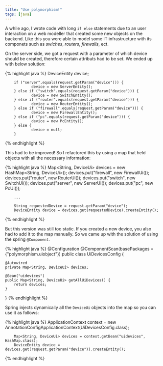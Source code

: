 ```yaml
---
title: "Use polymorphism!"
tags: [java]
---
```


A while ago, I wrote code with long `if else` statements due to an user interaction on a web modeller that created some new objects on the backend. Like this you were able to model some IT infrastructure with its componets such as _swiches_, _routers_, _firewalls_, ect. 

On the server side, we got a request with a parameter of which device should be created, therefore certain attributs had to be set. We ended up with below solution: 

{% highlight java %}
        DeviceEntity device;

        if ("server".equals(request.getParam("device"))) {
                device = new ServerEntity();
        } else if ("switch".equals(request.getParam("device"))) {
                device = new SwitchEntity();
        } else if ("router".equals(request.getParam("device"))) {
                device = new RouterEntity();
        } else if ("firewall".equals(request.getParam("device"))) {
                device = new FirewallEntity();
        } else if ("pc".equals(request.getParam("device"))) {
                device = new PcEntity();
        } else {
                device = null;
        }
{% endhighlight %}

This had to be improved! So I refactored this by using a map that held objects with all the necessary information:

{% highlight java %}
        Map<String, DeviceUi> devices = new HashMap<String, DeviceUi>();
        devices.put("firewall", new FirewallUi());
        devices.put("router", new RouterUi());
        devices.put("switch", new SwitchUi());
        devices.put("server", new ServerUi());
        devices.put("pc", new PcUi());

        ... 

        String requestedDevice = request.getParam("device");
        DeviceEntity device = devices.get(requestedDevice).createEntity();
{% endhighlight %}

But this version was still too static. If you created a new device, you also had to add it to the map manually. So we came up with the solution of using the spring `@Component`. 

{% highlight java %}
@Configuration
@ComponentScan(basePackages = {"polymorphism.uiobject"})
public class UiDevicesConfig {
	
	@Autowired
	private Map<String, DeviceUi> devices;
	
	@Bean("uidevices")
	public Map<String, DeviceUi> getAllUiDevices() {
		return devices;
	}
}
{% endhighlight %}

Spring injects dynamically all the `DeviceUi` objects into the map so you can use it as follows:

{% highlight java %}
        ApplicationContext context = new AnnotationConfigApplicationContext(UiDevicesConfig.class);

        Map<String, DeviceUi> devices = context.getBean("uidevices", HashMap.class);
        DeviceEntity device = devices.get(request.getParam("device")).createEntity();
{% endhighlight %}

